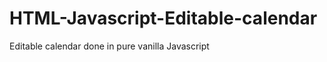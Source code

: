 # HTML-Javascript-Editable-calendar
Editable calendar done in pure vanilla Javascript

<html>

<script>
function seq (start, end){
 var i;
 var arr = new Array();
 for(i = start;i <= end; i++){
   arr.push(i);
  }
 return arr;
}


function intToDayOfWeek(num){
var daysOfWeek = ["Sunday", "Monday", "Tuesday", "Wednesday", "Thursday", "Friday", "Saturday"];
return daysOfWeek[num];
}

function monthToString(month){
var months = [ "01", "02", "03", "04", "05", "06", "07", "08", "09", "10", "11", "12" ];
 return months[month]; 
}

function monthName(month){
var months = [ "January", "February", "March", "April", "May", "June", "July", "August", "September", "October", "November", "December" ];
 return months[month]; 
}

function getCurrentYear(){
 return new Date().getFullYear();
}

function getDaysInMonth(year, month) {
 month = parseInt(month) + 1; 
 //alert("year: " + year + " month: " + month);
  return new Date(year, month, 0).getDate();
}

function print(str){
 document.write(str);
}

function dbg(str){
document.getElementById('debug1').value = str;
}

function drawMonth(month){
// Months start at 0 - 11
// Days of week are 0 - 6 where monday is the first day
 var year = getCurrentYear();
 var numOfDays = getDaysInMonth(year, month);
 //var datestr = year + "-" + monthToString(month) + "-" + "01";
 var datestr = monthName(month) + " 1, " + year + " 00:00:00";
 var dow = new Date(datestr).getDay();
  print("<center><h3>" + monthName(month) + "</h3><br>");
 // print the table header
 print("<table border = 1; style='border-collapse: collapse'>\n"); 
 print("<tr style='background: lightgray'><th >Sunday</th><th>Monday</th><th>Tuesday</th><th>Wednesday</th><th>Thursday</th><th>Friday</th><th>Saturday</th></tr>"); 
 // print the empty days first then print the rest iterating through the last day of the month
 // keep a row count and if is equal to 6 then print a new row
  print("<tr>");
  var count = 1;
  var colcount = 0;
 // start looping over the first part 
 for(var i = 0; i <= dow; i++){
  // if the current column is less than the start day then just print empty spaces 
  if(colcount <  dow) { 
       print("<td contenteditable='true' >&nbsp</td>");  
   }
   else { 
      // otherwise print the day number in the cell
     print("<td contenteditable='true'>" + count + "</td>"); 
     count++;
        }
     // reset the rowcount 
      if(colcount == 6) { 
       print("</tr>\n");
       colcount = 0; 
       }
      else {
        colcount++;
        }
  }


    //  This finishes the rest of the calendar
   for(i = count; i<=numOfDays;i++){
       print("<td contenteditable='true'>" + count + "</td>");
     
       if(colcount == 6) { 
             print("</tr>\n");
             colcount = 0;
         } 
        else { 
                colcount++;
          }

        count++; 
   }

// alert(month + " " + numOfDays + " " + year );

 print("</table><br>\n");
// print("<button onclick='location.reload();'>back</button>");
 //print("<div><hr></div>\n");
} // END drawMonth()


function drawCal(){
var months = seq(0,11);
 for(var i = 0; i < months.length;i++){
  drawMonth(i); 
 }


}

</script>
<body onload= "drawCal()">
</html>
